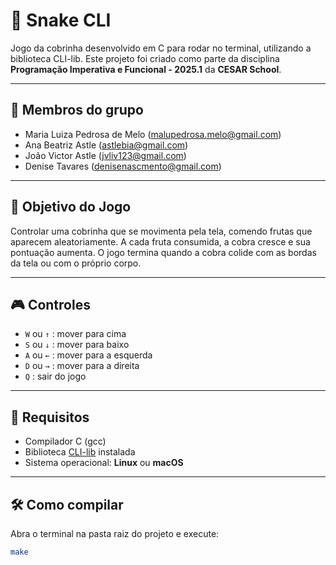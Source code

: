 # 🐍 Snake CLI

Jogo da cobrinha desenvolvido em C para rodar no terminal, utilizando a biblioteca CLI-lib. Este projeto foi criado como parte da disciplina **Programação Imperativa e Funcional - 2025.1** da **CESAR School**.

---

## 👥 Membros do grupo

- Maria Luiza Pedrosa de Melo (malupedrosa.melo@gmail.com)
- Ana Beatriz Astle (astlebia@gmail.com)
- João Victor Astle (jvliv123@gmail.com)
- Denise Tavares (denisenascmento@gmail.com)

---

## 🎯 Objetivo do Jogo

Controlar uma cobrinha que se movimenta pela tela, comendo frutas que aparecem aleatoriamente. A cada fruta consumida, a cobra cresce e sua pontuação aumenta. O jogo termina quando a cobra colide com as bordas da tela ou com o próprio corpo.

---

## 🎮 Controles

- `W` ou `↑` : mover para cima  
- `S` ou `↓` : mover para baixo  
- `A` ou `←` : mover para a esquerda  
- `D` ou `→` : mover para a direita  
- `Q` : sair do jogo

---

## 🧱 Requisitos

- Compilador C (gcc)
- Biblioteca [CLI-lib](https://github.com/CESARBR/cli-lib) instalada
- Sistema operacional: **Linux** ou **macOS**

---

## 🛠️ Como compilar

Abra o terminal na pasta raiz do projeto e execute:

```bash
make
